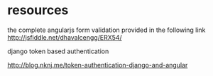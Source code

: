 # resources
the complete angularjs form validation provided in the following link
http://jsfiddle.net/dhavalcengg/ERX54/

django token based authentication

http://blog.nknj.me/token-authentication-django-and-angular
